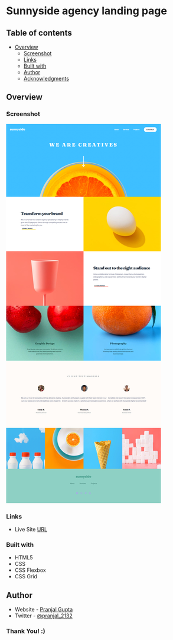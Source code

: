 # Sunnyside agency landing page

## Table of contents

- [Overview](#overview)
  - [Screenshot](#screenshot)
  - [Links](#links)
  - [Built with](#built-with)
  - [Author](#author)
  - [Acknowledgments](#acknowledgments)

## Overview

### Screenshot

![](./screenshot.png)

### Links

- Live Site [URL](https://pranjal36.github.io/Sunny-Side/)


### Built with

- HTML5
- CSS
- CSS Flexbox
- CSS Grid


## Author

- Website - [Pranjal Gupta](https://pranjal36.github.io/Mr.Guptaji/)
- Twitter - [@pranjal_2132](https://twitter.com/pranjal_2132)


### Thank You! :)
